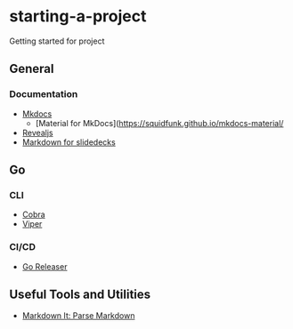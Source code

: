 # starting-a-project
Getting started for project

## General

### Documentation

- [Mkdocs](https://www.mkdocs.org/)
  - [Material for MkDocs](https://squidfunk.github.io/mkdocs-material/
- [Revealjs](https://revealjs.com/markdown/)
- [Markdown for slidedecks](https://gist.github.com/johnloy/27dd124ad40e210e91c70dd1c24ac8c8)

## Go 

### CLI

- [Cobra](https://github.com/spf13/cobra)
- [Viper](https://github.com/spf13/viper)

### CI/CD
  - [Go Releaser](https://github.com/goreleaser/goreleaser)



## Useful Tools and Utilities

- [Markdown It: Parse Markdown](https://github.com/markdown-it/markdown-it)
